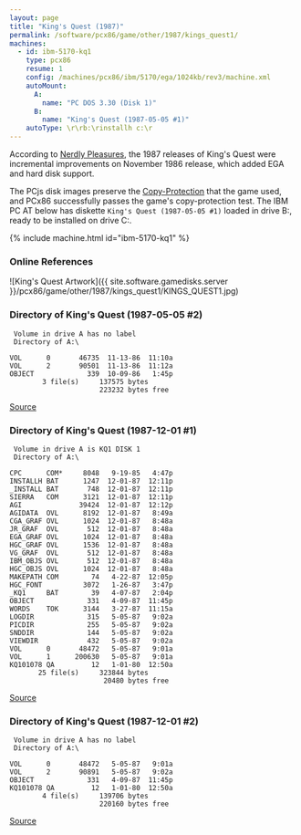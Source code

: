 ```yaml
---
layout: page
title: "King's Quest (1987)"
permalink: /software/pcx86/game/other/1987/kings_quest1/
machines:
  - id: ibm-5170-kq1
    type: pcx86
    resume: 1
    config: /machines/pcx86/ibm/5170/ega/1024kb/rev3/machine.xml
    autoMount:
      A:
        name: "PC DOS 3.30 (Disk 1)"
      B:
        name: "King's Quest (1987-05-05 #1)"
    autoType: \r\rb:\rinstallh c:\r
---
```


According to [Nerdly Pleasures](http://nerdlypleasures.blogspot.com/2017/04/the-evolution-of-kings-quest.html), the 1987 releases of
King's Quest were incremental improvements on November 1986 release, which added EGA and hard disk support.

The PCjs disk images preserve the [Copy-Protection](#copy-protection) that the game used, and PCx86 successfully passes the game's
copy-protection test.  The IBM PC AT below has diskette `King's Quest (1987-05-05 #1)` loaded in drive B:, ready to be installed on drive C:.

{% include machine.html id="ibm-5170-kq1" %}

### Online References

![King's Quest Artwork]({{ site.software.gamedisks.server }}/pcx86/game/other/1987/kings_quest1/KINGS_QUEST1.jpg)

### Directory of King's Quest (1987-05-05 #2)

     Volume in drive A has no label
     Directory of A:\

    VOL      0       46735  11-13-86  11:10a
    VOL      2       90501  11-13-86  11:12a
    OBJECT             339  10-09-86   1:45p
            3 file(s)     137575 bytes
                          223232 bytes free

[Source](https://archive.org/details/kingsquestipc)

### Directory of King's Quest (1987-12-01 #1)

     Volume in drive A is KQ1 DISK 1
     Directory of A:\

    CPC      COM*     8048   9-19-85   4:47p
    INSTALLH BAT      1247  12-01-87  12:11p
    _INSTALL BAT       748  12-01-87  12:11p
    SIERRA   COM      3121  12-01-87  12:11p
    AGI              39424  12-01-87  12:12p
    AGIDATA  OVL      8192  12-01-87   8:49a
    CGA_GRAF OVL      1024  12-01-87   8:48a
    JR_GRAF  OVL       512  12-01-87   8:48a
    EGA_GRAF OVL      1024  12-01-87   8:48a
    HGC_GRAF OVL      1536  12-01-87   8:48a
    VG_GRAF  OVL       512  12-01-87   8:48a
    IBM_OBJS OVL       512  12-01-87   8:48a
    HGC_OBJS OVL      1024  12-01-87   8:48a
    MAKEPATH COM        74   4-22-87  12:05p
    HGC_FONT          3072   1-26-87   3:47p
    _KQ1     BAT        39   4-07-87   2:04p
    OBJECT             331   4-09-87  11:45p
    WORDS    TOK      3144   3-27-87  11:15a
    LOGDIR             315   5-05-87   9:02a
    PICDIR             255   5-05-87   9:02a
    SNDDIR             144   5-05-87   9:02a
    VIEWDIR            432   5-05-87   9:02a
    VOL      0       48472   5-05-87   9:01a
    VOL      1      200630   5-05-87   9:01a
    KQ101078 QA         12   1-01-80  12:50a
           25 file(s)     323844 bytes
                           20480 bytes free

[Source](http://www.r-09.net/stuff/index.php?dir=Floppy)

### Directory of King's Quest (1987-12-01 #2)

     Volume in drive A has no label
     Directory of A:\

    VOL      0       48472   5-05-87   9:01a
    VOL      2       90891   5-05-87   9:02a
    OBJECT             331   4-09-87  11:45p
    KQ101078 QA         12   1-01-80  12:50a
            4 file(s)     139706 bytes
                          220160 bytes free

[Source](http://www.r-09.net/stuff/index.php?dir=Floppy)

